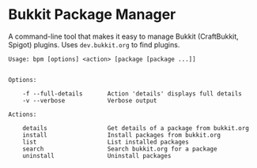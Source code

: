 # Bukkit Package Manager #

A command-line tool that makes it easy to manage Bukkit (CraftBukkit, Spigot) plugins. Uses `dev.bukkit.org` to find plugins.

    Usage: bpm [options] <action> [package [package ...]]
    
    
    Options:
    
        -f --full-details       Action 'details' displays full details
        -v --verbose            Verbose output
    
    Actions:
    
        details                 Get details of a package from bukkit.org
        install                 Install packages from bukkit.org
        list                    List installed packages
        search                  Search bukkit.org for a package
        uninstall               Uninstall packages